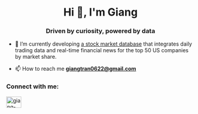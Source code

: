 <h1 align="center">Hi 👋, I'm Giang</h1>
<h3 align="center">Driven by curiosity, powered by data</h3>

- 🔭 I’m currently developing [a stock market database](https://github.com/giangphuongtran/trading-database) that integrates daily trading data and real-time financial news for the top 50 US companies by market share.

- 📫 How to reach me **giangtran0622@gmail.com**

<h3 align="left">Connect with me:</h3>
<p align="left">
<a href="https://linkedin.com/in/giang-tran-phuong" target="blank"><img align="center" src="https://raw.githubusercontent.com/rahuldkjain/github-profile-readme-generator/master/src/images/icons/Social/linked-in-alt.svg" alt="giang-tran-phuong" height="30" width="40" /></a>
</p>
